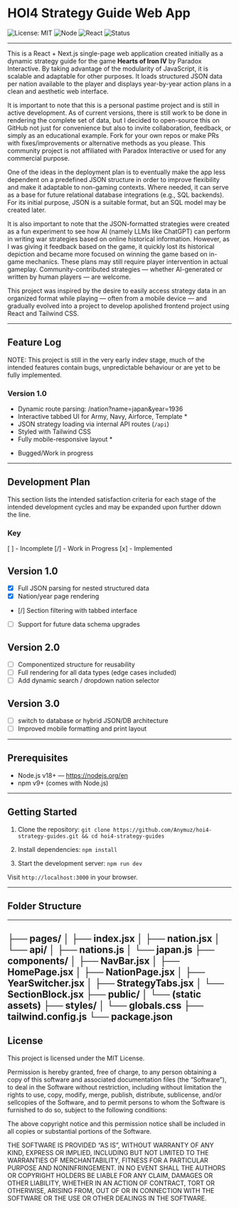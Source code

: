 # HOI4 Strategy Guide Web App

![License: MIT](https://img.shields.io/badge/License-MIT-yellow.svg)
![Node](https://img.shields.io/badge/node-18+-brightgreen)
![React](https://img.shields.io/badge/React-18-blue)
![Status](https://img.shields.io/badge/status-active-brightgreen)

---

This is a React + Next.js single-page web application created initially as a dynamic strategy guide for the game **Hearts of Iron IV** by Paradox Interactive. By taking advantage of the modularity of JavaScript, it is scalable and adaptable for other purposes. It loads structured JSON data per nation available to the player and displays year-by-year action plans in a clean and aesthetic web interface.

It is important to note that this is a personal pastime project and is still in active development. As of current versions, there is still work to be done in rendering the complete set of data, but I decided to open-source this on GitHub not just for convenience but also to invite collaboration, feedback, or simply as an educational example. Fork for your own repos or make PRs with fixes/improvements or alternative methods as you please. This community project is not affiliated with Paradox Interactive or used for any commercial purpose.

One of the ideas in the deployment plan is to eventually make the app less dependent on a predefined JSON structure in order to improve flexibility and make it adaptable to non-gaming contexts. Where needed, it can serve as a base for future relational database integrations (e.g., SQL backends). For its initial purpose, JSON is a suitable format, but an SQL model may be created later.

It is also important to note that the JSON-formatted strategies were created as a fun experiment to see how AI (namely LLMs like ChatGPT) can perform in writing war strategies based on online historical information. However, as I was giving it feedback based on the game, it quickly lost its historical depiction and became more focused on winning the game based on in-game mechanics. These plans may still require player intervention in actual gameplay. Community-contributed strategies — whether AI-generated or written by human players — are welcome.

This project was inspired by the desire to easily access strategy data in an organized format while playing — often from a mobile device — and gradually evolved into a project to develop apolished frontend project using React and Tailwind CSS.

---

## Feature Log

NOTE: This project is still in the very early indev stage, much of the intended features contain bugs, unpredictable behaviour or are yet to be fully implemented. 

### Version 1.0
- Dynamic route parsing: /nation?name=japan&year=1936
- Interactive tabbed UI for Army, Navy, Airforce, Template *
- JSON strategy loading via internal API routes (`/api`)
- Styled with Tailwind CSS
- Fully mobile-responsive layout *

* Bugged/Work in progress
---

## Development Plan
This section lists the intended satisfaction criteria for each stage of the intended development cycles and may be expanded upon further ddown the line.

### Key
[ ] - Incomplete [/] - Work in Progress [x] - Implemented

## Version 1.0
- [x] Full JSON parsing for nested structured data
- [x] Nation/year page rendering
- [/] Section filtering with tabbed interface
- [ ] Support for future data schema upgrades

## Version 2.0
- [ ] Componentized structure for reusability
- [ ] Full rendering for all data types (edge cases included)
- [ ] Add dynamic search / dropdown nation selector

## Version 3.0
- [ ] switch to database or hybrid JSON/DB architecture
- [ ] Improved mobile formatting and print layout

---

## Prerequisites

- Node.js v18+ — https://nodejs.org/en
- npm v9+ (comes with Node.js)

---

## Getting Started

1. Clone the repository:
   `git clone https://github.com/Anymuz/hoi4-strategy-guides.git && cd hoi4-strategy-guides`

2. Install dependencies:
   `npm install`

3. Start the development server:
   `npm run dev`

Visit `http://localhost:3000` in your browser.

---

## Folder Structure
----
├── pages/
│   ├── index.jsx
│   ├── nation.jsx
│   └── api/
│       ├── nations.js
│       └── japan.js
├── components/
│   ├── NavBar.jsx
│   ├── HomePage.jsx
│   ├── NationPage.jsx
│   ├── YearSwitcher.jsx
│   ├── StrategyTabs.jsx
│   └── SectionBlock.jsx
├── public/
│   └── (static assets)
├── styles/
│   └── globals.css
├── tailwind.config.js
└── package.json
---

## License

This project is licensed under the MIT License.

Permission is hereby granted, free of charge, to any person obtaining a copy of this software and associated documentation files (the “Software”), to deal in the Software without restriction, including without limitation the rights to use, copy, modify, merge, publish, distribute, sublicense, and/or sellcopies of the Software, and to permit persons to whom the Software is furnished to do so, subject to the following conditions:

The above copyright notice and this permission notice shall be included in
all copies or substantial portions of the Software.

THE SOFTWARE IS PROVIDED “AS IS”, WITHOUT WARRANTY OF ANY KIND, EXPRESS OR IMPLIED, INCLUDING BUT NOT LIMITED TO THE WARRANTIES OF MERCHANTABILITY, FITNESS FOR A PARTICULAR PURPOSE AND NONINFRINGEMENT. IN NO EVENT SHALL THE AUTHORS OR COPYRIGHT HOLDERS BE LIABLE FOR ANY CLAIM, DAMAGES OR OTHER LIABILITY, WHETHER IN AN ACTION OF CONTRACT, TORT OR OTHERWISE, ARISING FROM, OUT OF OR IN CONNECTION WITH THE SOFTWARE OR THE USE OR OTHER DEALINGS IN THE SOFTWARE.